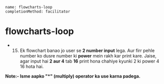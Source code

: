 ```ngMeta
name: flowcharts-loop
completionMethod: facilitator
```


# flowcharts-loop

- 15)  Ek flowchart banao jo user se **2 number input** lega. Aur firr pehle number ko dusre number ki **power** mein rakh kar print kare. Jaise, agar input hai **2 aur 4** tab **16** print hona chahiye kyunki 2 ki power 4 16 hota hai.

**Note:- Isme aapko "*" (multiply) operator ka use karna padega.**
